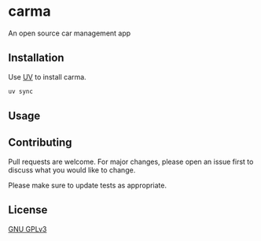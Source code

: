 # carma
An open source car management app

## Installation

Use [UV](https://docs.astral.sh/uv/) to install carma.

```bash
uv sync
```

## Usage


## Contributing

Pull requests are welcome. For major changes, please open an issue first
to discuss what you would like to change.

Please make sure to update tests as appropriate.

## License

[GNU GPLv3](licence)
